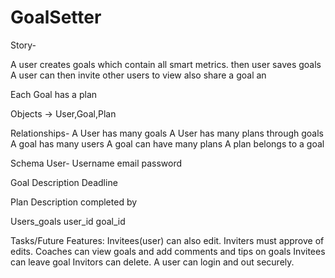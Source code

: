 # GoalSetter
Story-

A user creates goals which contain all smart metrics.
then user saves goals
A user can then invite other users to view also share a goal
an

Each Goal has a plan


Objects -> User,Goal,Plan

Relationships-
  A User has many goals
  A User has many plans through goals
  A goal has many users
  A goal can have many plans
  A plan belongs to a goal


Schema
User-
  Username
  email
  password

Goal
  Description
  Deadline

Plan
  Description
  completed by

Users_goals
user_id
goal_id





Tasks/Future Features:
Invitees(user) can also edit.
Inviters must approve of edits.
Coaches can view goals and add comments and tips on goals
Invitees can leave goal
Invitors can delete.
A user can login and out securely.
